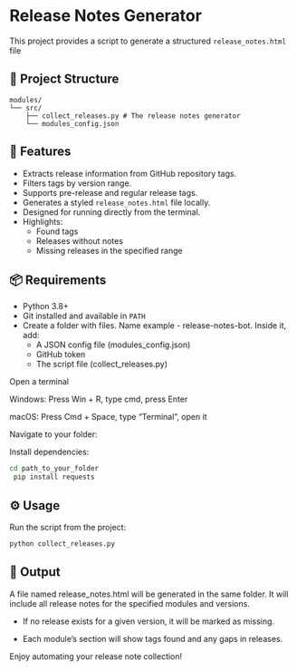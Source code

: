 
# Release Notes Generator

This project provides a script to generate a structured `release_notes.html` file

## 📁 Project Structure

```
modules/
└── src/
    ├── collect_releases.py # The release notes generator
    └── modules_config.json
```

## 🚀 Features

- Extracts release information from GitHub repository tags.
- Filters tags by version range.
- Supports pre-release and regular release tags.
- Generates a styled `release_notes.html` file locally.
- Designed for running directly from the terminal.
- Highlights:
  - Found tags
  - Releases without notes
  - Missing releases in the specified range


## 📦 Requirements

- Python 3.8+
- Git installed and available in `PATH`
- Create a folder with files. Name example - release-notes-bot. Inside it, add:
  - A JSON config file (modules_config.json)
  - GitHub token 
  - The script file (collect_releases.py)



Open a terminal

Windows: Press Win + R, type cmd, press Enter

macOS: Press Cmd + Space, type “Terminal”, open it

Navigate to your folder:




Install dependencies:
```bash
cd path_to_your_folder
 pip install requests
```



## ⚙️ Usage

Run the script from the project:

```bash
python collect_releases.py
```

## 📄 Output

A file named release_notes.html will be generated in the same folder. It will include all release notes for the specified modules and versions.

- If no release exists for a given version, it will be marked as missing.

- Each module’s section will show tags found and any gaps in releases.


Enjoy automating your release note collection! 
